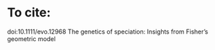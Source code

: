 To cite:
========

doi:10.1111/evo.12968  The genetics of speciation: Insights from Fisher’s geometric model



